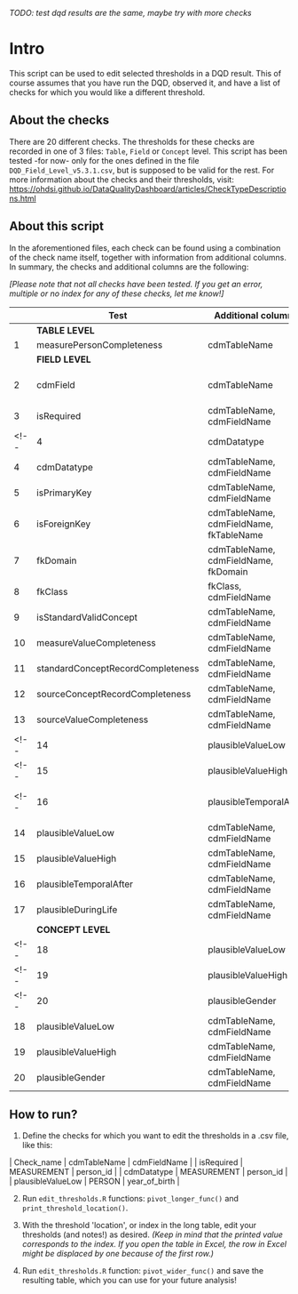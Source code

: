 _TODO: test dqd results are the same, maybe try with more checks_

# Intro
This script can be used to edit selected thresholds in a DQD result. This of course assumes that you have run the DQD, observed it, and have a list of checks for which you would like a different threshold.

## About the checks
There are 20 different checks. The thresholds for these checks are recorded in one of 3 files: `Table`, `Field` or `Concept` level. This script has been tested -for now- only for the ones defined in the file `DQD_Field_Level_v5.3.1.csv`, but is supposed to be valid for the rest.
For more information about the checks and their thresholds, visit: https://ohdsi.github.io/DataQualityDashboard/articles/CheckTypeDescriptions.html

## About this script
In the aforementioned files, each check can be found using a combination of the check name itself, together with information from additional columns. In summary, the checks and additional columns are the following:

_[Please note that not all checks have been tested. If you get an error, multiple or no index for any of these checks, let me know!]_


| | Test      | Additional columns | Other |
| -- | ----------- | ----------- | ----------- |
|  | __TABLE LEVEL__ |  |  |
| 1 | measurePersonCompleteness      |   cdmTableName  |  |
|  | __FIELD LEVEL__ |  |  |
| 2| cdmField   | cdmTableName        | not present in any of the table/field/concept level control files|
| 3| isRequired   | cdmTableName, cdmFieldName        | |
<!-- | 4| cdmDatatype   | cdmTableName, cdmFieldName,cdmDatatype        | | -->
| 4| cdmDatatype   | cdmTableName, cdmFieldName        | |
| 5| isPrimaryKey   | cdmTableName, cdmFieldName        | |
| 6| isForeignKey   | cdmTableName, cdmFieldName, fkTableName        | |
| 7| fkDomain   | cdmTableName, cdmFieldName, fkDomain        | |
| 8| fkClass   | fkClass, cdmFieldName        | |
| 9| isStandardValidConcept   | cdmTableName, cdmFieldName        | |
| 10| measureValueCompleteness   | cdmTableName, cdmFieldName        | |
| 11| standardConceptRecordCompleteness   | cdmTableName, cdmFieldName        | |
| 12| sourceConceptRecordCompleteness   | cdmTableName, cdmFieldName        | |
| 13| sourceValueCompleteness   | cdmTableName, cdmFieldName        | |
<!--| 14| plausibleValueLow   | cdmTableName, cdmFieldName, plausibleValueLow        | |-->
<!--| 15| plausibleValueHigh   | cdmTableName, cdmFieldName, plausibleValueHigh        | |-->
<!--| 16| plausibleTemporalAfter   | cdmTableName, cdmFieldName, plausibleTemporalAfterFieldName, plausibleTemporalAfterTableName        | | -->
| 14| plausibleValueLow   | cdmTableName, cdmFieldName      | |
| 15| plausibleValueHigh   | cdmTableName, cdmFieldName     | |
| 16| plausibleTemporalAfter   | cdmTableName, cdmFieldName  | |
| 17| plausibleDuringLife   | cdmTableName, cdmFieldName        | |
|  | __CONCEPT LEVEL__ |  |  |
<!--| 18| plausibleValueLow   | cdmTableName, cdmFieldName, plausibleValueLow       | |-->
<!--| 19| plausibleValueHigh   | cdmTableName, cdmFieldName, plausibleValueHigh    | |-->
<!--| 20| plausibleGender   | cdmTableName, cdmFieldName, plausibleGender        | |-->
| 18| plausibleValueLow   | cdmTableName, cdmFieldName       | |
| 19| plausibleValueHigh   | cdmTableName, cdmFieldName    | |
| 20| plausibleGender   | cdmTableName, cdmFieldName    | |


## How to run?

1. Define the checks for which you want to edit the thresholds in a .csv file, like this:

| Check_name      | cdmTableName | cdmFieldName |
| isRequired | MEASUREMENT  | person_id |
| cdmDatatype | MEASUREMENT  | person_id |
| plausibleValueLow  | PERSON  | year_of_birth  |

2. Run `edit_thresholds.R` functions: `pivot_longer_func()` and  `print_threshold_location()`.

3. With the threshold 'location', or index in the long table, edit your thresholds (and notes!) as desired. _(Keep in mind that the printed value corresponds to the index. If you open the table in Excel, the row in Excel might be displaced by one because of the first row.)_

4. Run `edit_thresholds.R` function: `pivot_wider_func()` and save the resulting table, which you can use for your future analysis!

